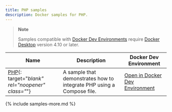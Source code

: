 ```yaml
---
title: PHP samples
description: Docker samples for PHP.
---
```


> **Note**
>
> Samples compatible with [Docker Dev Environments](../desktop/dev-environments/index.md) require [Docker Desktop](../get-docker.md) version 4.10 or later.

| Name | Description | Docker Dev Environment |
| ---- | ----------- | -------------------------------------- |
| [PHP](https://github.com/docker/awesome-compose/tree/master/apache-php){: target="_blank" rel="noopener" class="_"} |  A sample that demonstrates how to integrate PHP using a Compose file. |[Open in Docker Dev Environment](https://open.docker.com/dashboard/dev-envs?url=https://github.com/docker/awesome-compose/tree/master/apache-php) |

{% include samples-more.md %}